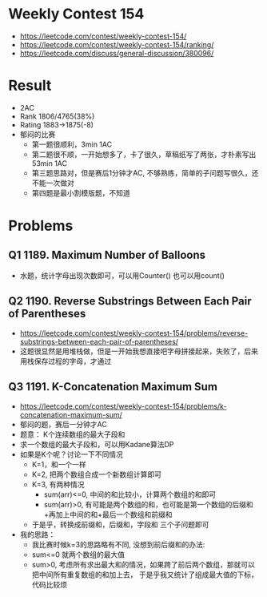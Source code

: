 # Weekly Contest 154  
- https://leetcode.com/contest/weekly-contest-154/
- https://leetcode.com/contest/weekly-contest-154/ranking/
- https://leetcode.com/discuss/general-discussion/380096/

# Result
- 2AC
- Rank 1806/4765(38%)
- Rating 1883->1875(-8)
- 郁闷的比赛
    - 第一题很顺利，3min 1AC
    - 第二题很不顺，一开始想多了，卡了很久，草稿纸写了两张，才朴素写出 53min 1AC
    - 第三题思路对，但是赛后1分钟才AC, 不够熟练，简单的子问题写很久，还不能一次做对
    - 第四题是最小割模版题，不知道

# Problems
## Q1 1189. Maximum Number of Balloons
- 水题，统计字母出现次数即可，可以用Counter() 也可以用count()

## Q2 1190. Reverse Substrings Between Each Pair of Parentheses
- https://leetcode.com/contest/weekly-contest-154/problems/reverse-substrings-between-each-pair-of-parentheses/
- 这题很显然是用堆栈做，但是一开始我想直接吧字母拼接起来，失败了，后来用栈保存过程的字母，才通过


## Q3 1191. K-Concatenation Maximum Sum
- https://leetcode.com/contest/weekly-contest-154/problems/k-concatenation-maximum-sum/
- 郁闷的题，赛后一分钟才AC
- 题意： K个连续数组的最大子段和
- 求一个数组的最大子段和，可以用Kadane算法DP
- 如果是K个呢？讨论一下不同情况
    - K=1，和一个一样
    - K=2, 把两个数组合成一个新数组计算即可
    - K=3, 有两种情况
        - sum(arr)<=0, 中间的和比较小，计算两个数组的和即可
        - sum(arr)>0, 有可能是两个数组的和，也可能是第一个数组的后缀和+再加上中间的和+最后一个数组和前缀和
    - 于是乎，转换成前缀和，后缀和，字段和 三个子问题即可
- 我的思路：
    - 我比赛时候k=3的思路略有不同, 没想到前后缀和的办法:
    - sum<=0 就两个数组的最大值
    - sum>0, 考虑所有求出最大和的情况，如果跨了前后两个数组，那就可以把中间所有重复数组的和加上去， 于是乎我又统计了组成最大值的下标，代码比较烦
    
